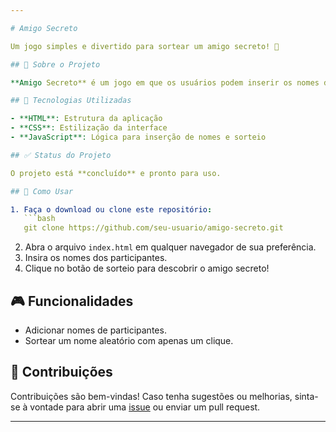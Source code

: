 ```yaml
---

# Amigo Secreto

Um jogo simples e divertido para sortear um amigo secreto! 🎉

## 📖 Sobre o Projeto

**Amigo Secreto** é um jogo em que os usuários podem inserir os nomes de participantes e, com um clique, sortear aleatoriamente um dos amigos inseridos. O projeto é ideal para momentos descontraídos e para organizar rapidamente um amigo secreto.

## 🚀 Tecnologias Utilizadas

- **HTML**: Estrutura da aplicação  
- **CSS**: Estilização da interface  
- **JavaScript**: Lógica para inserção de nomes e sorteio  

## ✅ Status do Projeto

O projeto está **concluído** e pronto para uso.

## 📂 Como Usar

1. Faça o download ou clone este repositório:  
   ```bash
   git clone https://github.com/seu-usuario/amigo-secreto.git
   ```
2. Abra o arquivo `index.html` em qualquer navegador de sua preferência.  
3. Insira os nomes dos participantes.  
4. Clique no botão de sorteio para descobrir o amigo secreto!  

## 🎮 Funcionalidades

- Adicionar nomes de participantes.  
- Sortear um nome aleatório com apenas um clique.  

## 🤝 Contribuições

Contribuições são bem-vindas! Caso tenha sugestões ou melhorias, sinta-se à vontade para abrir uma [issue](https://github.com/seu-usuario/amigo-secreto/issues) ou enviar um pull request.

---
```

